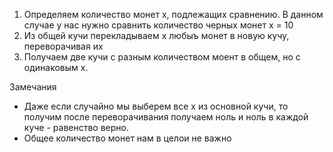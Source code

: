[comment]: # (Created by Astashov Andrey <a.astashov@straetus.com>)
[comment]: # (Date: 30.01.2016 / ‏‎19:51)

1. Определяем количество монет x, подлежащих сравнению. В данном случае у нас нужно сравнить количество черных монет x = 10
2. Из общей кучи перекладываем x любыъ монет в новую кучу, переворачивая их
3. Получаем две кучи с разным количеством моент в общем, но с одинаковым х.

Замечания
- Даже если случайно мы выберем все x из основной кучи, то получим после переворачивания получаем ноль и ноль в каждой куче - равенство верно.
- Общее количество монет нам в целои не важно